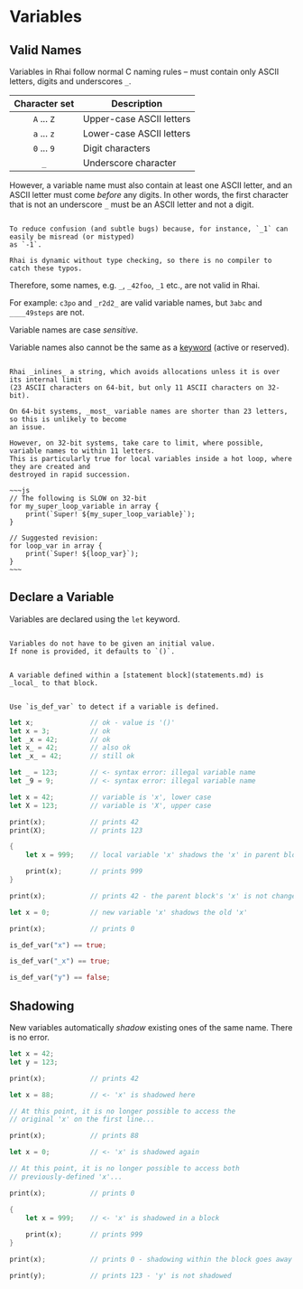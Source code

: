 Variables
=========


Valid Names
-----------

Variables in Rhai follow normal C naming rules &ndash; must contain only ASCII letters, digits and underscores `_`.

| Character set | Description              |
| :-----------: | ------------------------ |
|  `A` ... `Z`  | Upper-case ASCII letters |
|  `a` ... `z`  | Lower-case ASCII letters |
|  `0` ... `9`  | Digit characters         |
|      `_`      | Underscore character     |

However, a variable name must also contain at least one ASCII letter, and an ASCII
letter must come _before_ any digits. In other words, the first character that is not an underscore `_`
must be an ASCII letter and not a digit.

```admonish question.side.wide "Why this restriction?"

To reduce confusion (and subtle bugs) because, for instance, `_1` can easily be misread (or mistyped)
as `-1`.

Rhai is dynamic without type checking, so there is no compiler to catch these typos.
```

Therefore, some names, e.g. `_`, `_42foo`, `_1` etc., are not valid in Rhai.

For example: `c3po` and `_r2d2_` are valid variable names, but `3abc` and `____49steps` are not.

Variable names are case _sensitive_.

Variable names also cannot be the same as a [keyword](keywords.md) (active or reserved).

```admonish warning "Avoid names longer than 11 letters on 32-Bit"

Rhai _inlines_ a string, which avoids allocations unless it is over its internal limit
(23 ASCII characters on 64-bit, but only 11 ASCII characters on 32-bit).

On 64-bit systems, _most_ variable names are shorter than 23 letters, so this is unlikely to become
an issue.

However, on 32-bit systems, take care to limit, where possible, variable names to within 11 letters.
This is particularly true for local variables inside a hot loop, where they are created and
destroyed in rapid succession.

~~~js
// The following is SLOW on 32-bit
for my_super_loop_variable in array {
    print(`Super! ${my_super_loop_variable}`);
}

// Suggested revision:
for loop_var in array {
    print(`Super! ${loop_var}`);
}
~~~
```


Declare a Variable
------------------

Variables are declared using the `let` keyword.

```admonish tip.small "Tip: No initial value"

Variables do not have to be given an initial value.
If none is provided, it defaults to `()`.
```

```admonish warning.small "Variables are local"

A variable defined within a [statement block](statements.md) is _local_ to that block.
```

~~~admonish tip.small "Tip: `is_def_var`"

Use `is_def_var` to detect if a variable is defined.
~~~

```rust
let x;              // ok - value is '()'
let x = 3;          // ok
let _x = 42;        // ok
let x_ = 42;        // also ok
let _x_ = 42;       // still ok

let _ = 123;        // <- syntax error: illegal variable name
let _9 = 9;         // <- syntax error: illegal variable name

let x = 42;         // variable is 'x', lower case
let X = 123;        // variable is 'X', upper case

print(x);           // prints 42
print(X);           // prints 123

{
    let x = 999;    // local variable 'x' shadows the 'x' in parent block

    print(x);       // prints 999
}

print(x);           // prints 42 - the parent block's 'x' is not changed

let x = 0;          // new variable 'x' shadows the old 'x'

print(x);           // prints 0

is_def_var("x") == true;

is_def_var("_x") == true;

is_def_var("y") == false;
```


Shadowing
---------

New variables automatically _shadow_ existing ones of the same name.  There is no error.

```rust
let x = 42;
let y = 123;

print(x);           // prints 42

let x = 88;         // <- 'x' is shadowed here

// At this point, it is no longer possible to access the
// original 'x' on the first line...

print(x);           // prints 88

let x = 0;          // <- 'x' is shadowed again

// At this point, it is no longer possible to access both
// previously-defined 'x'...

print(x);           // prints 0

{
    let x = 999;    // <- 'x' is shadowed in a block
    
    print(x);       // prints 999
}

print(x);           // prints 0 - shadowing within the block goes away

print(y);           // prints 123 - 'y' is not shadowed
```

